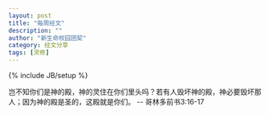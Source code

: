 ```yaml
---
layout: post
title: "每周经文"
description: ""
author: "新生命校园团契"
category: 经文分享
tags: [灵修]
---
```

{% include JB/setup %}

岂不知你们是神的殿，神的灵住在你们里头吗？若有人毁坏神的殿，神必要毁坏那人；因为神的殿是圣的，这殿就是你们。 -- 哥林多前书3:16-17
